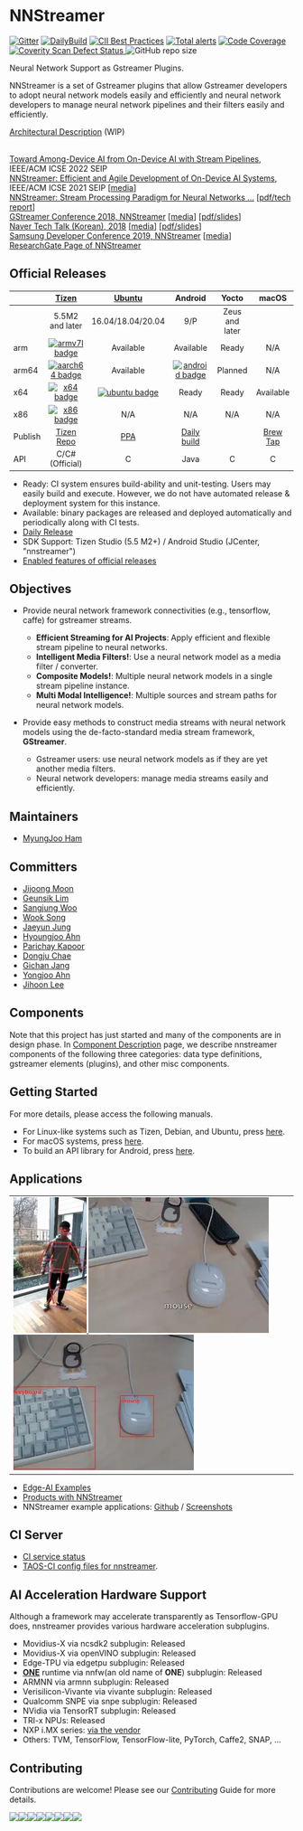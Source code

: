 # NNStreamer

[![Gitter][gitter-image]][gitter-url]
[![DailyBuild](http://nnstreamer.mooo.com/nnstreamer/ci/daily-build/badge/daily_build_badge.svg)](http://nnstreamer.mooo.com/nnstreamer/ci/daily-build/build_result/)
[![CII Best Practices](https://bestpractices.coreinfrastructure.org/projects/4401/badge)](https://bestpractices.coreinfrastructure.org/projects/4401)
[![Total alerts](https://img.shields.io/lgtm/alerts/g/nnstreamer/nnstreamer.svg?logo=lgtm&logoWidth=18)](https://lgtm.com/projects/g/nnstreamer/nnstreamer/alerts/)
[![Code Coverage](http://nnstreamer.mooo.com/nnstreamer/ci/badge/codecoverage.svg)](http://nnstreamer.mooo.com/nnstreamer/ci/gcov_html/index.html)
<a href="https://scan.coverity.com/projects/nnstreamer-nnstreamer">
<img alt="Coverity Scan Defect Status" src="https://scan.coverity.com/projects/22501/badge.svg"/>
</a>
![GitHub repo size](https://img.shields.io/github/repo-size/nnstreamer/nnstreamer)

Neural Network Support as Gstreamer Plugins.

NNStreamer is a set of Gstreamer plugins that allow
Gstreamer developers to adopt neural network models easily and efficiently and
neural network developers to manage neural network pipelines and their filters easily and efficiently.

[Architectural Description](https://github.com/nnstreamer/nnstreamer/wiki/Architectural-Description) (WIP)<br /> <br />

[Toward Among-Device AI from On-Device AI with Stream Pipelines](https://conf.researchr.org/home/icse-2022), IEEE/ACM ICSE 2022 SEIP <br />
[NNStreamer: Efficient and Agile Development of On-Device AI Systems](https://ieeexplore.ieee.org/document/9402062), IEEE/ACM ICSE 2021 SEIP [[media](https://youtu.be/HtNXFReF2GY)]<br />
[NNStreamer: Stream Processing Paradigm for Neural Networks ...](https://arxiv.org/abs/1901.04985) [[pdf/tech report](https://arxiv.org/pdf/1901.04985)]<br />
[GStreamer Conference 2018, NNStreamer](https://gstreamer.freedesktop.org/conference/2018/talks-and-speakers.html#nnstreamer-neural-networks-as-filters) [[media](https://github.com/nnstreamer/nnstreamer/wiki/Gstreamer-Conference-2018-Presentation-Video)] [[pdf/slides](https://github.com/nnstreamer/nnstreamer/wiki/slides/2018_GSTCON_Ham_181026.pdf)]<br />
[Naver Tech Talk (Korean), 2018](https://www.facebook.com/naverengineering/posts/2255360384531425) [[media](https://youtu.be/XvXxcnbRjgU)] [[pdf/slides](https://www.slideshare.net/NaverEngineering/nnstreamer-stream-pipeline-for-arbitrary-neural-networks)]<br />
[Samsung Developer Conference 2019, NNStreamer](https://www.samsungdeveloperconference.com/schedule/session/1089245) [[media](https://youtu.be/wVbMbpOjbkw)]<br />
[ResearchGate Page of NNStreamer](https://www.researchgate.net/project/Neural-Network-Streamer-nnstreamer)


## Official Releases

|     | [Tizen](http://download.tizen.org/snapshots/tizen/unified/latest/repos/standard/packages/) | [Ubuntu](https://launchpad.net/~nnstreamer/+archive/ubuntu/ppa) | Android | Yocto | macOS |
| :-- | :--: | :--: | :--: | :--: | :--: |
|     | 5.5M2 and later | 16.04/18.04/20.04 | 9/P | Zeus and later |   |
| arm | [![armv7l badge](http://nnstreamer.mooo.com/nnstreamer/ci/daily-build/badge/armv7l_result_badge.svg)](http://nnstreamer.mooo.com/nnstreamer/ci/daily-build/build_result/latest/log/) | Available  | Available| Ready | N/A |
| arm64 |  [![aarch64 badge](http://nnstreamer.mooo.com/nnstreamer/ci/daily-build/badge/aarch64_result_badge.svg)](http://nnstreamer.mooo.com/nnstreamer/ci/daily-build/build_result/latest/log/) | Available  | [![android badge](http://nnstreamer.mooo.com/nnstreamer/ci/daily-build/badge/android_result_badge.svg)](http://nnstreamer.mooo.com/nnstreamer/ci/daily-build/build_result/latest/log/) | Planned | N/A |
| x64 | [![x64 badge](http://nnstreamer.mooo.com/nnstreamer/ci/daily-build/badge/x86_64_result_badge.svg)](http://nnstreamer.mooo.com/nnstreamer/ci/daily-build/build_result/latest/log/)  | [![ubuntu badge](http://nnstreamer.mooo.com/nnstreamer/ci/daily-build/badge/ubuntu_result_badge.svg)](http://nnstreamer.mooo.com/nnstreamer/ci/daily-build/build_result/latest/log/)  | Ready  | Ready | Available |
| x86 | [![x86 badge](http://nnstreamer.mooo.com/nnstreamer/ci/daily-build/badge/i586_result_badge.svg)](http://nnstreamer.mooo.com/nnstreamer/ci/daily-build/build_result/latest/log/)  | N/A  | N/A  | N/A | N/A |
| Publish | [Tizen Repo](http://download.tizen.org/snapshots/tizen/unified/latest/repos/standard/packages/) | [PPA](https://launchpad.net/~nnstreamer/+archive/ubuntu/ppa) | [Daily build](http://nnstreamer.mooo.com/nnstreamer/ci/daily-build/build_result/latest/android/) |   | [Brew Tap](Documentation/getting-started-macos.md) |
| API | C/C# (Official) | C | Java | C  | C  |

- Ready: CI system ensures build-ability and unit-testing. Users may easily build and execute. However, we do not have automated release & deployment system for this instance.
- Available: binary packages are released and deployed automatically and periodically along with CI tests.
- [Daily Release](http://nnstreamer.mooo.com/nnstreamer/ci/daily-build/build_result/latest/)
- SDK Support: Tizen Studio (5.5 M2+) / Android Studio (JCenter, "nnstreamer")
- [Enabled features of official releases](Documentation/features-per-distro.md)



## Objectives

- Provide neural network framework connectivities (e.g., tensorflow, caffe) for gstreamer streams.
  - **Efficient Streaming for AI Projects**: Apply efficient and flexible stream pipeline to neural networks.
  - **Intelligent Media Filters!**: Use a neural network model as a media filter / converter.
  - **Composite Models!**: Multiple neural network models in a single stream pipeline instance.
  - **Multi Modal Intelligence!**: Multiple sources and stream paths for neural network models.

- Provide easy methods to construct media streams with neural network models using the de-facto-standard media stream framework, **GStreamer**.
  - Gstreamer users: use neural network models as if they are yet another media filters.
  - Neural network developers: manage media streams easily and efficiently.

## Maintainers
* [MyungJoo Ham](https://github.com/myungjoo/)

## Committers
* [Jijoong Moon](https://github.com/jijoongmoon)
* [Geunsik Lim](https://github.com/leemgs)
* [Sangjung Woo](https://github.com/again4you)
* [Wook Song](https://github.com/wooksong)
* [Jaeyun Jung](https://github.com/jaeyun-jung)
* [Hyoungjoo Ahn](https://github.com/helloahn)
* [Parichay Kapoor](https://github.com/kparichay)
* [Dongju Chae](https://github.com/dongju-chae)
* [Gichan Jang](https://github.com/gichan-jang)
* [Yongjoo Ahn](https://github.com/anyj0527)
* [Jihoon Lee](https://github.com/zhoonit)

## Components

Note that this project has just started and many of the components are in design phase.
In [Component Description](Documentation/component-description.md) page, we describe nnstreamer components of the following three categories: data type definitions, gstreamer elements (plugins), and other misc components.

## Getting Started
For more details, please access the following manuals.
* For Linux-like systems such as Tizen, Debian, and Ubuntu, press [here](Documentation/getting-started.md).
* For macOS systems, press [here](Documentation/getting-started-macos.md).
* To build an API library for Android, press [here](Documentation/getting-started-android.md).

## Applications

<table border=0 width=100% cellpadding=0 cellspacing=0>
  <tbody>
    <tr>
      <td rowspan=1>
        <a href="https://github.com/nnstreamer/nnstreamer-example/blob/master/native/example_pose_estimation_tflite">
          <img src="https://raw.githubusercontent.com/nnstreamer/nnstreamer-example/master/native/example_pose_estimation_tflite/yongjoo2.webp" height=240>
        </a><a href="https://github.com/nnstreamer/nnstreamer-example/blob/master/native/example_image_classification_tflite">
          <img src="https://raw.githubusercontent.com/nnstreamer/nnstreamer-example/master/native/example_image_classification_tflite/image_classification_tflite_demo.webp" height=240>
        </a><a href="https://github.com/nnstreamer/nnstreamer-example/blob/master/native/example_object_detection_tensorflow_lite">
          <img src="https://raw.githubusercontent.com/nnstreamer/nnstreamer-example/master/native/example_object_detection_tensorflow_lite/object_detection_tflite_demo.webp" height=240>
        </a>
      </td>
    </tr>
  </tbody>
</table>

- [Edge-AI Examples](Documentation/edge-ai.md)
- [Products with NNStreamer](Documentation/products.md)
- NNStreamer example applications: [Github](https://github.com/nnstreamer/nnstreamer-example) / [Screenshots](https://github.com/nnstreamer/nnstreamer/wiki/usage-examples-screenshots)

## CI Server

- [CI service status](http://nnstreamer.mooo.com/)
- [TAOS-CI config files for nnstreamer](.TAOS-CI).

## AI Acceleration Hardware Support

Although a framework may accelerate transparently as Tensorflow-GPU does, nnstreamer provides various hardware acceleration subplugins.
- Movidius-X via ncsdk2 subplugin: Released
- Movidius-X via openVINO subplugin: Released
- Edge-TPU via edgetpu subplugin: Released
- [**ONE**](https://github.com/Samsung/ONE) runtime via nnfw(an old name of **ONE**) subplugin: Released
- ARMNN via armnn subplugin: Released
- Verisilicon-Vivante via vivante subplugin: Released
- Qualcomm SNPE via snpe subplugin: Released
- NVidia via TensorRT subplugin: Released
- TRI-x NPUs: Released
- NXP i.MX series: [via the vendor](https://www.nxp.com/docs/en/user-guide/IMX-MACHINE-LEARNING-UG.pdf)
- Others: TVM, TensorFlow, TensorFlow-lite, PyTorch, Caffe2, SNAP, ...


[gitter-url]: https://gitter.im/nnstreamer/Lobby
[gitter-image]: https://img.shields.io/badge/+%20GITTER-JOIN%20CHAT%20%E2%86%92-1DCE73.svg?style=flat-square


## Contributing

Contributions are welcome! Please see our [Contributing](Documentation/contributing.md) Guide for more details.

[![](https://sourcerer.io/fame/dongju-chae/nnstreamer/nnstreamer/images/0)](https://sourcerer.io/fame/dongju-chae/nnstreamer/nnstreamer/links/0)[![](https://sourcerer.io/fame/dongju-chae/nnstreamer/nnstreamer/images/1)](https://sourcerer.io/fame/dongju-chae/nnstreamer/nnstreamer/links/1)[![](https://sourcerer.io/fame/dongju-chae/nnstreamer/nnstreamer/images/2)](https://sourcerer.io/fame/dongju-chae/nnstreamer/nnstreamer/links/2)[![](https://sourcerer.io/fame/dongju-chae/nnstreamer/nnstreamer/images/3)](https://sourcerer.io/fame/dongju-chae/nnstreamer/nnstreamer/links/3)[![](https://sourcerer.io/fame/dongju-chae/nnstreamer/nnstreamer/images/4)](https://sourcerer.io/fame/dongju-chae/nnstreamer/nnstreamer/links/4)[![](https://sourcerer.io/fame/dongju-chae/nnstreamer/nnstreamer/images/5)](https://sourcerer.io/fame/dongju-chae/nnstreamer/nnstreamer/links/5)[![](https://sourcerer.io/fame/dongju-chae/nnstreamer/nnstreamer/images/6)](https://sourcerer.io/fame/dongju-chae/nnstreamer/nnstreamer/links/6)[![](https://sourcerer.io/fame/dongju-chae/nnstreamer/nnstreamer/images/7)](https://sourcerer.io/fame/dongju-chae/nnstreamer/nnstreamer/links/7)
